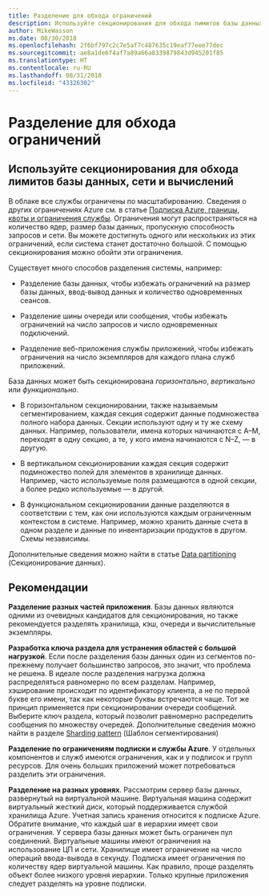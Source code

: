```yaml
---
title: Разделение для обхода ограничений
description: Используйте секционирования для обхода лимитов базы данных, сети и вычислений
author: MikeWasson
ms.date: 08/30/2018
ms.openlocfilehash: 2f6bf797c2c7e5af7c487635c19eaf77eee77dec
ms.sourcegitcommit: ae8a1de6f4af7a89a66a8339879843d945201f85
ms.translationtype: HT
ms.contentlocale: ru-RU
ms.lasthandoff: 08/31/2018
ms.locfileid: "43326302"
---
```

# <a name="partition-around-limits"></a>Разделение для обхода ограничений

## <a name="use-partitioning-to-work-around-database-network-and-compute-limits"></a>Используйте секционирования для обхода лимитов базы данных, сети и вычислений

В облаке все службы ограничены по масштабированию. Сведения о других ограничениях Azure см. в статье [Подписка Azure, границы, квоты и ограничения службы][azure-limits]. Ограничения могут распространяться на количество ядер, размер базы данных, пропускную способность запросов и сети. Вы можете достигнуть одного или нескольких из этих ограничений, если система станет достаточно большой. С помощью секционирования можно обойти эти ограничения.

Существует много способов разделения системы, например:

- Разделение базы данных, чтобы избежать ограничений на размер базы данных, ввод-вывод данных и количество одновременных сеансов.

- Разделение шины очереди или сообщения, чтобы избежать ограничений на число запросов и число одновременных подключений.

- Разделение веб-приложения службы приложений, чтобы избежать ограничения на число экземпляров для каждого плана служб приложений. 

База данных может быть секционирована *горизонтально*, *вертикально* или *функционально*.

- В горизонтальном секционировании, также называемым сегментированием, каждая секция содержит данные подмножества полного набора данных. Секции используют одну и ту же схему данных. Например, пользователи, имена которых начинаются с А&ndash;M, переходят в одну секцию, а те, у кого имена начинаются с N&ndash;Z, — в другую.

- В вертикальном секционировании каждая секция содержит подмножество полей для элементов в хранилище данных. Например, часто используемые поля размещаются в одной секции, а более редко используемые — в другой.

- В функциональном секционировании данные разделяются в соответствии с тем, как они используются каждым ограниченным контекстом в системе. Например, можно хранить данные счета в одном разделе и данные по инвентаризации продуктов в другом. Схемы независимы.

Дополнительные сведения можно найти в статье [Data partitioning][data-partitioning-guidance] (Секционирование данных).

## <a name="recommendations"></a>Рекомендации

**Разделение разных частей приложения**. Базы данных являются одними из очевидных кандидатов для секционирования, но также рекомендуется разделять хранилища, кэш, очереди и вычислительные экземпляры.

**Разработка ключа раздела для устранения областей с большой нагрузкой**. Если после разделения базы данных один из сегментов по-прежнему получает большинство запросов, это значит, что проблема не решена. В идеале после разделения нагрузка должна распределяться равномерно по всем разделам. Например, хэширование происходит по идентификатору клиента, а не по первой букве его имени, так как некоторые буквы встречаются чаще. Тот же принцип применяется при секционировании очереди сообщений. Выберите ключ раздела, который позволит равномерно распределить сообщения по множеству очередей. Дополнительные сведения можно найти в разделе [Sharding pattern][sharding] (Шаблон сегментирования)

**Разделение по ограничениям подписки и службы Azure**. У отдельных компонентов и служб имеются ограничения, как и у подписок и групп ресурсов. Для очень больших приложений может потребоваться разделить эти ограничения.  

**Разделение на разных уровнях**. Рассмотрим сервер базы данных, развернутый на виртуальной машине. Виртуальная машина содержит виртуальный жесткий диск, который поддерживается службой хранилища Azure. Учетная запись хранения относится к подписке Azure. Обратите внимание, что каждый шаг в иерархии имеет свои ограничения. У сервера базы данных может быть ограничен пул соединений. Виртуальные машины имеют ограничения на использование ЦП и сети. Хранилище имеет ограничение на число операций ввода-вывода в секунду. Подписка имеет ограничения по количеству ядер виртуальной машины. Как правило, проще разделять объект более низкого уровня иерархии. Только крупные приложения следует разделять на уровне подписки. 

<!-- links -->

[azure-limits]: /azure/azure-subscription-service-limits
[data-partitioning-guidance]: ../../best-practices/data-partitioning.md
[sharding]: ../../patterns/sharding.md

 
